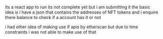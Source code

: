 Its a react app to run
its not complete yet but i am submitting it
the basic idea is i have a json that contains the addresses of NFT tokens and i enquire there balance to check if a account has it or not

i had other idea of making use if apis by etherscan 
but due to time constraints i was not able to make use of that
